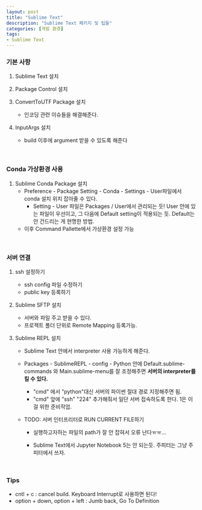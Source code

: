 ```yaml
---
layout: post
title: "Sublime Text"
description: "Sublime Text 패키지 및 팁들"
categories: [개발 환경]
tags:
- Sublime Text
---
```




### 기본 사항

1. Sublime Text 설치
2. Package Control 설치
3. ConvertToUTF Package 설치
   - 인코딩 관련 이슈들을 해결해준다.
4. InputArgs 설치

   - build 이후에 argument 받을 수 있도록 해준다

<br>

### Conda 가상환경 사용

1. Sublime Conda Package 설치
   - Preference - Package Setting - Conda - Settings - User파일에서 conda 설치 위치 잡아줄 수 있다.
     - Setting - User 파일은 Packages / User에서 관리되는 듯! User 안에 있는 파일이 우선이고, 그 다음에 Default setting이 적용되는 듯. Default는 안 건드리는 게 현명한 방법.
   - 이후 Command Pallette에서 가상환경 설정 가능

<br>

### 서버 연결

1. ssh 설정하기

   - ssh config 파일 수정하기
   - public key 등록하기

2. Sublime SFTP  설치

   - 서버와 파일 주고 받을 수 있다.
   - 프로젝트 폴더 단위로 Remote Mapping 등록가능.

3. Sublime REPL 설치

   - Sublime Text 안에서 interpreter 사용 가능하게 해준다.

   - Packages - SublimeREPL - config - Python 안에 Default.sublime-commands 와 Main.sublime-menu를 잘 조정해주면 **서버의 interpreter를 킬 수 있다.** 

     - "cmd" 에서 "python"대신 서버의 파이썬 절대 경로 지정해주면 됨.
     - "cmd" 앞에 "ssh" "224" 추가해줘서 일단 서버 접속하도록 한다. 1은 이걸 위한 준비작업.

   - TODO: 서버 인터프리터로 RUN CURRENT FILE하기 

     - 실행하고자하는 파일의 path가 잘 안 잡혀서 오류 난다ㅠㅠ...

     - Sublime Text에서 Jupyter Notebook 5는 안 되는듯. 주피터는 그냥 주피터에서 쓰자.


<br>


###  Tips

- cntl + c : cancel build. Keyboard Interrupt로 사용하면 된다!
- option + down, option + left : Jumb back, Go To Definition